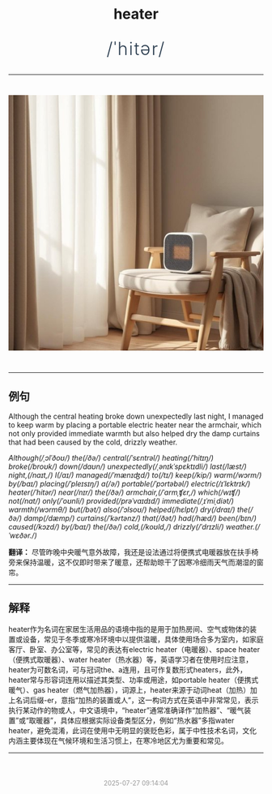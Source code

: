 <div align="center">

# heater

<div style="margin: 30px 0;">
<h1 style="font-size: 2.5em; font-weight: 300; letter-spacing: 2px; margin: 0; color: #2c3e50;">
/ˈhitər/
</h1>
</div>

</div>

---

<div align="center" style="margin: 40px 0;">

![heater](images/heater.png)

</div>

---

## 例句

Although the central heating broke down unexpectedly last night, I managed to keep warm by placing a portable electric heater near the armchair, which not only provided immediate warmth but also helped dry the damp curtains that had been caused by the cold, drizzly weather.

*Although(/ˌɔlˈðoʊ/) the(/ðə/) central(/ˈsɛntrəl/) heating(/ˈhitɪŋ/) broke(/broʊk/) down(/daʊn/) unexpectedly(/ˌənɪkˈspɛktɪdli/) last(/læst/) night,(/naɪt,/) I(/aɪ/) managed(/ˈmænɪʤd/) to(/tɪ/) keep(/kip/) warm(/wɔrm/) by(/baɪ/) placing(/ˈpleɪsɪŋ/) a(/ə/) portable(/ˈpɔrtəbəl/) electric(/ɪˈlɛktrɪk/) heater(/ˈhitər/) near(/nɪr/) the(/ðə/) armchair,(/ˈɑrmˌʧɛr,/) which(/wɪʧ/) not(/nɑt/) only(/ˈoʊnli/) provided(/prəˈvaɪdɪd/) immediate(/ˌɪˈmiˌdiət/) warmth(/wɔrmθ/) but(/bət/) also(/ˈɔlsoʊ/) helped(/hɛlpt/) dry(/draɪ/) the(/ðə/) damp(/dæmp/) curtains(/ˈkərtənz/) that(/ðət/) had(/hæd/) been(/bɪn/) caused(/kɔzd/) by(/baɪ/) the(/ðə/) cold,(/koʊld,/) drizzly(/ˈdrɪzli/) weather.(/ˈwɛðər./)*

**翻译：** 尽管昨晚中央暖气意外故障，我还是设法通过将便携式电暖器放在扶手椅旁来保持温暖，这不仅即时带来了暖意，还帮助晾干了因寒冷细雨天气而潮湿的窗帘。

---

## 解释

heater作为名词在家居生活用品的语境中指的是用于加热房间、空气或物体的装置或设备，常见于冬季或寒冷环境中以提供温暖，具体使用场合多为室内，如家庭客厅、卧室、办公室等，常见的表达有electric heater（电暖器）、space heater（便携式取暖器）、water heater（热水器）等，英语学习者在使用时应注意，heater为可数名词，可与冠词the、a连用，且可作复数形式heaters，此外，heater常与形容词连用以描述其类型、功率或用途，如portable heater（便携式暖气）、gas heater（燃气加热器），词源上，heater来源于动词heat（加热）加上名词后缀-er，意指“加热的装置或人”，这一构词方式在英语中非常常见，表示执行某动作的物或人，中文语境中，“heater”通常准确译作“加热器”、“暖气装置”或“取暖器”，具体应根据实际设备类型区分，例如“热水器”多指water heater，避免混淆，此词在使用中无明显的褒贬色彩，属于中性技术名词，文化内涵主要体现在气候环境和生活习惯上，在寒冷地区尤为重要和常见。


---

<div align="center" style="margin-top: 50px;">
<small style="color: #999; font-size: 0.9em;">2025-07-27 09:14:04</small>
</div>

